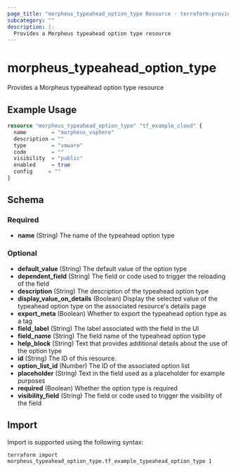 ```yaml
---
page_title: "morpheus_typeahead_option_type Resource - terraform-provider-morpheus"
subcategory: ""
description: |-
  Provides a Morpheus typeahead option type resource
---
```


# morpheus_typeahead_option_type

Provides a Morpheus typeahead option type resource

## Example Usage

```terraform
resource "morpheus_typeahead_option_type" "tf_example_cloud" {
  name        = "morpheus_vsphere"
  description = ""
  type        = "vmware"
  code        = ""
  visibility  = "public"
  enabled     = true
  config     = ""
}
```

<!-- schema generated by tfplugindocs -->
## Schema

### Required

- **name** (String) The name of the typeahead option type

### Optional

- **default_value** (String) The default value of the option type
- **dependent_field** (String) The field or code used to trigger the reloading of the field
- **description** (String) The description of the typeahead option type
- **display_value_on_details** (Boolean) Display the selected value of the typeahead option type on the associated resource's details page
- **export_meta** (Boolean) Whether to export the typeahead option type as a tag
- **field_label** (String) The label associated with the field in the UI
- **field_name** (String) The field name of the typeahead option type
- **help_block** (String) Text that provides additional details about the use of the option type
- **id** (String) The ID of this resource.
- **option_list_id** (Number) The ID of the associated option list
- **placeholder** (String) Text in the field used as a placeholder for example purposes
- **required** (Boolean) Whether the option type is required
- **visibility_field** (String) The field or code used to trigger the visibility of the field

## Import

Import is supported using the following syntax:

```shell
terraform import morpheus_typeahead_option_type.tf_example_typeahead_option_type 1
```
